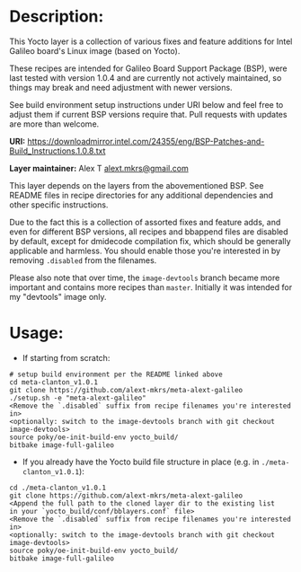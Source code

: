 Description:
============

This Yocto layer is a collection of various fixes and feature additions
for Intel Galileo board's Linux image (based on Yocto).

These recipes are intended for Galileo Board Support Package (BSP), were last tested
with version 1.0.4 and are currently not actively maintained, so things may break
and need adjustment with newer versions.

See build environment setup instructions under URI below and feel free to adjust them
if current BSP versions require that. Pull requests with updates are more than welcome.

**URI:** https://downloadmirror.intel.com/24355/eng/BSP-Patches-and-Build_Instructions.1.0.8.txt

**Layer maintainer:** Alex T <alext.mkrs@gmail.com>

This layer depends on the layers from the abovementioned BSP.
See README files in recipe directories for any additional dependencies and other
specific instructions.

Due to the fact this is a collection of assorted fixes and feature adds, and even for
different BSP versions, all recipes and bbappend files are disabled by default,
except for dmidecode compilation fix, which should be generally applicable and harmless.
You should enable those you're interested in by removing `.disabled` from the filenames.

Please also note that over time, the `image-devtools` branch became more important
and contains more recipes than `master`. Initially it was intended for my "devtools" image only.

Usage:
======

* If starting from scratch:
```
# setup build environment per the README linked above
cd meta-clanton_v1.0.1
git clone https://github.com/alext-mkrs/meta-alext-galileo
./setup.sh -e "meta-alext-galileo"
<Remove the `.disabled` suffix from recipe filenames you're interested in>
<optionally: switch to the image-devtools branch with git checkout image-devtools>
source poky/oe-init-build-env yocto_build/
bitbake image-full-galileo
```

* If you already have the Yocto build file structure in place (e.g. in `./meta-clanton_v1.0.1`):
```
cd ./meta-clanton_v1.0.1
git clone https://github.com/alext-mkrs/meta-alext-galileo
<Append the full path to the cloned layer dir to the existing list
in your `yocto_build/conf/bblayers.conf` file>
<Remove the `.disabled` suffix from recipe filenames you're interested in>
<optionally: switch to the image-devtools branch with git checkout image-devtools>
source poky/oe-init-build-env yocto_build/
bitbake image-full-galileo
```

